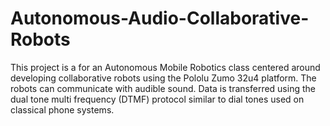 # Autonomous-Audio-Collaborative-Robots
This project is a for an Autonomous Mobile Robotics class centered around developing collaborative robots using the Pololu Zumo 32u4 platform.  The robots can communicate with audible sound.  Data is transferred using the dual tone multi frequency (DTMF) protocol similar to dial tones used on classical phone systems.
